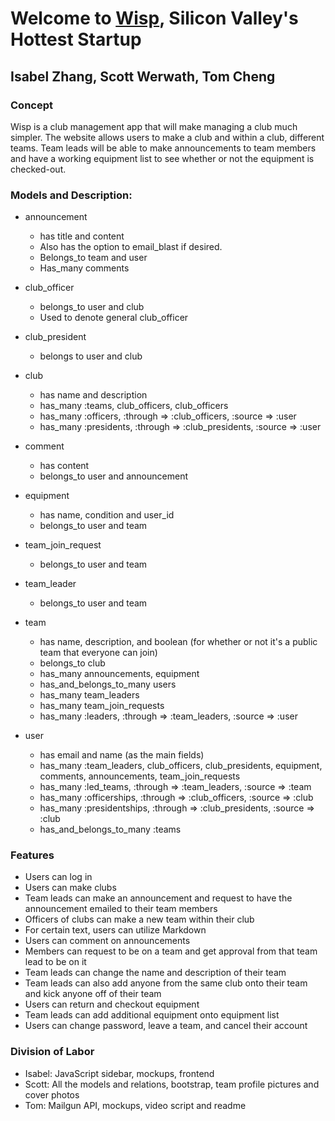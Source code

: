 # Welcome to [Wisp](http://wisp.herokuapp.com), Silicon Valley's Hottest Startup
## Isabel Zhang, Scott Werwath, Tom Cheng

### Concept
Wisp is a club management app that will make managing a club much simpler. The website allows users to make a club and within a club, different teams. Team leads will be able to make announcements to team members and have a working equipment list to see whether or not the equipment is checked-out. 

### Models and Description:

- announcement
  - has title and content
  - Also has the option to email_blast if desired.
  - Belongs_to team and user
  - Has_many comments


- club_officer
  - belongs_to user and club
  - Used to denote general club_officer

- club_president
  - belongs to user and club

- club
  - has name and description
  - has_many :teams, club_officers, club_officers
  - has_many :officers, :through => :club_officers, :source => :user
  - has_many :presidents, :through => :club_presidents, :source => :user

- comment
  - has content
  - belongs_to user and announcement

- equipment
  - has name, condition and user_id
  - belongs_to user and team

- team_join_request
  - belongs_to user and team

- team_leader
  - belongs_to user and team

- team
  - has name, description, and boolean (for whether or not it's a public team that everyone can join)
  - belongs_to club
  - has_many announcements, equipment
  - has_and_belongs_to_many users
  - has_many team_leaders
  - has_many team_join_requests
  - has_many :leaders, :through => :team_leaders, :source => :user

- user
  - has email and name (as the main fields)
  - has_many :team_leaders, club_officers, club_presidents, equipment, comments, announcements, team_join_requests
  - has_many :led_teams, :through => :team_leaders, :source => :team
  - has_many :officerships, :through => :club_officers, :source => :club
  - has_many :presidentships, :through => :club_presidents, :source => :club
  - has_and_belongs_to_many :teams

### Features
- Users can log in
- Users can make clubs
- Team leads can make an announcement and request to have the announcement emailed to their team members
- Officers of clubs can make a new team within their club
- For certain text, users can utilize Markdown
- Users can comment on announcements
- Members can request to be on a team and get approval from that team lead to be on it
- Team leads can change the name and description of their team
- Team leads can also add anyone from the same club onto their team and kick anyone off of their team
- Users can return and checkout equipment
- Team leads can add additional equipment onto equipment list
- Users can change password, leave a team, and cancel their account

### Division of Labor
- Isabel: JavaScript sidebar, mockups, frontend
- Scott: All the models and relations, bootstrap, team profile pictures and cover photos
- Tom: Mailgun API, mockups, video script and readme

